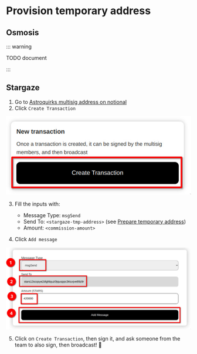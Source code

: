 # Provision temporary address

## Osmosis

::: warning

TODO document

:::

## Stargaze

1. Go to [Astroquirks multisig address on notional](https://multisig.notional.ventures/multisig/stars1kekv8xqg7aj628l8av4d95cm79y8lw3c5lr28x)
2. Click `Create Transaction`

![create tx](/img/create-tx-notional.jpg)

3. Fill the inputs with:
    - Message Type: `msgSend`
    - Send To: `<stargaze-tmp-address>` (see [Prepare temporary address](/airdrop/prepare-addresses))
    - Amount: `<commission-amount>`

4. Click `Add message`

![add message](/img/add-message.jpg)

5. Click on `Create Transaction`, then sign it, and ask someone from the team to also sign, then broadcast! :rocket:
